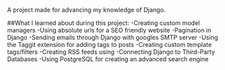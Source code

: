 A project made for advancing my knowledge of Django.

##What I learned about during this project:
-Creating custom model managers 
-Using absolute urls for a SEO friendly website
-Pagination in Django
-Sending emails through Django with googles SMTP server
-Using the Taggit extension for adding tags to posts
-Creating custom template tags/filters
-Creating RSS feeds using
-Connecting Django to Third-Party Databases
-Using PostgreSQL for creating an advanced search engine
